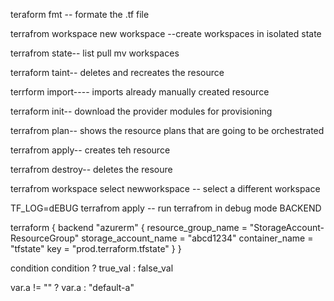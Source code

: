 teraform fmt -- formate the .tf file  

terrafrom workspace new workspace  --create workspaces in isolated state 

terrafrom state-- list pull mv workspaces 

terraform taint-- deletes  and recreates the resource

terrform import---- imports already manually created resource 

terraform init-- download the provider modules for provisioning 

terrafrom plan--  shows the resource plans that are going to be orchestrated

terrafrom apply--  creates teh resource 

terrafrom destroy-- deletes the resoure 

terrafrom workspace select newworkspace --  select a different workspace 

TF_LOG=dEBUG terrafrom apply -- run terrafrom in debug mode 
BACKEND

terraform {
  backend "azurerm" {
    resource_group_name  = "StorageAccount-ResourceGroup"
    storage_account_name = "abcd1234"
    container_name       = "tfstate"
    key                  = "prod.terraform.tfstate"
  }
}

condition 
condition ? true_val : false_val

var.a != "" ? var.a : "default-a"

